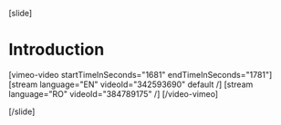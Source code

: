 [slide]
# Introduction

[vimeo-video startTimeInSeconds="1681" endTimeInSeconds="1781"]
[stream language="EN" videoId="342593690" default /]
[stream language="RO" videoId="384789175"  /]
[/video-vimeo]

[/slide]